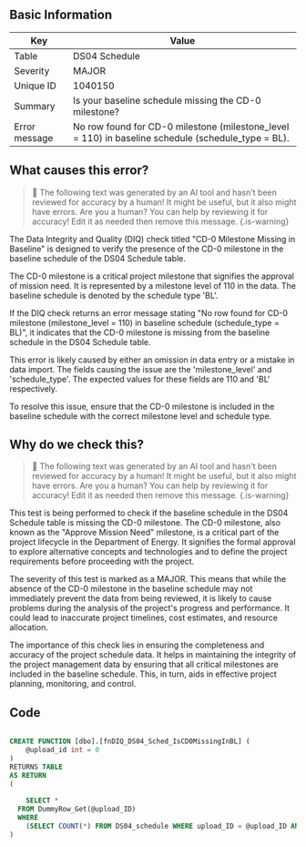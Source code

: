 ## Basic Information
| Key         | Value          |
|-------------|----------------|
| Table       | DS04 Schedule |
| Severity    | MAJOR |
| Unique ID   | 1040150   |
| Summary     | Is your baseline schedule missing the CD-0 milestone? |
| Error message | No row found for CD-0 milestone (milestone_level = 110) in baseline schedule (schedule_type = BL). |

## What causes this error?

> :robot: The following text was generated by an AI tool and hasn't been reviewed for accuracy by a human! It might be useful, but it also might have errors. Are you a human? You can help by reviewing it for accuracy! Edit it as needed then remove this message.
{.is-warning}

The Data Integrity and Quality (DIQ) check titled "CD-0 Milestone Missing in Baseline" is designed to verify the presence of the CD-0 milestone in the baseline schedule of the DS04 Schedule table. 

The CD-0 milestone is a critical project milestone that signifies the approval of mission need. It is represented by a milestone level of 110 in the data. The baseline schedule is denoted by the schedule type 'BL'. 

If the DIQ check returns an error message stating "No row found for CD-0 milestone (milestone_level = 110) in baseline schedule (schedule_type = BL)", it indicates that the CD-0 milestone is missing from the baseline schedule in the DS04 Schedule table. 

This error is likely caused by either an omission in data entry or a mistake in data import. The fields causing the issue are the 'milestone_level' and 'schedule_type'. The expected values for these fields are 110 and 'BL' respectively. 

To resolve this issue, ensure that the CD-0 milestone is included in the baseline schedule with the correct milestone level and schedule type.
## Why do we check this?

> :robot: The following text was generated by an AI tool and hasn't been reviewed for accuracy by a human! It might be useful, but it also might have errors. Are you a human? You can help by reviewing it for accuracy! Edit it as needed then remove this message.
{.is-warning}

This test is being performed to check if the baseline schedule in the DS04 Schedule table is missing the CD-0 milestone. The CD-0 milestone, also known as the "Approve Mission Need" milestone, is a critical part of the project lifecycle in the Department of Energy. It signifies the formal approval to explore alternative concepts and technologies and to define the project requirements before proceeding with the project.

The severity of this test is marked as a MAJOR. This means that while the absence of the CD-0 milestone in the baseline schedule may not immediately prevent the data from being reviewed, it is likely to cause problems during the analysis of the project's progress and performance. It could lead to inaccurate project timelines, cost estimates, and resource allocation.

The importance of this check lies in ensuring the completeness and accuracy of the project schedule data. It helps in maintaining the integrity of the project management data by ensuring that all critical milestones are included in the baseline schedule. This, in turn, aids in effective project planning, monitoring, and control.
## Code

```sql

CREATE FUNCTION [dbo].[fnDIQ_DS04_Sched_IsCD0MissingInBL] (
	@upload_id int = 0
)
RETURNS TABLE
AS RETURN
(
	
	SELECT * 
  FROM DummyRow_Get(@upload_ID)	
  WHERE 
    (SELECT COUNT(*) FROM DS04_schedule WHERE upload_ID = @upload_ID AND schedule_type = 'BL' AND milestone_level = 110) = 0
)
```
